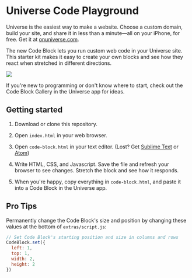 # Universe Code Playground

Universe is the easiest way to make a website. Choose a custom domain, build your site, and share it in less than a minute—all on your iPhone, for free. Get it at [onuniverse.com](onuniverse.com).

The new Code Block lets you run custom web code in your Universe site. This starter kit makes it easy to create your own blocks and see how they react when stretched in different directions.

![](https://i.imgur.com/zkZHsDJ.png)

If you're new to programming or don't know where to start, check out the Code Block Gallery in the Universe app for ideas.

## Getting started
1. Download or clone this repository.

2. Open `index.html` in your web browser.

3. Open `code-block.html` in your text editor. (Lost? Get [Sublime Text](https://www.sublimetext.com/) or [Atom](https://atom.io/))

4. Write HTML, CSS, and Javascript. Save the file and refresh your browser to see changes. Stretch the block and see how it responds.

5. When you're happy, copy everything in `code-block.html`, and paste it into a Code Block in the Universe app.

## Pro Tips
Permanently change the Code Block's size and position by changing these values at the bottom of `extras/script.js`:

```javascript
// Set Code Block's starting position and size in columns and rows
CodeBlock.set({
  left: 1,
  top: 1,
  width: 2,
  height: 2
})
```
